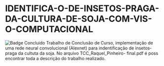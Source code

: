 # IDENTIFICA-O-DE-INSETOS-PRAGA-DA-CULTURA-DE-SOJA-COM-VIS-O-COMPUTACIONAL
![Badge Concluido](http://img.shields.io/static/v1?label=STATUS&message=EM%20Concluído&color=GREEN&style=for-the-badge)
Trabalho de Conclusão de Curso, implementação de uma rede neural convolucional (Alexnet) para indentificação de insetos-praga da cultuta da soja. No arquivo TCC_Raquel_Pinheiro- final.pdf  é poss  encontrar toda a descrição do trabalho realizado.
